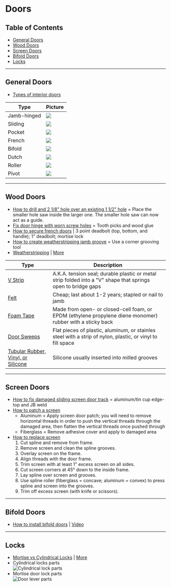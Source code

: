 # Doors

## Table of Contents
* [General Doors](#general-doors)
* [Wood Doors](#wood-doors)
* [Screen Doors](#screen-doors)
* [Bifold Doors](#bifold-doors)
* [Locks](#locks)

___
## General Doors
* [Types of interior doors](http://www.homedit.com/types-of-interior-doors-for-home/)

Type | Picture
-----|--------
Jamb-hinged | ![](http://cdn.homedit.com/wp-content/uploads/2011/06/modern-large-living-room-passage-door.jpg)
Sliding | ![](http://cdn.homedit.com/wp-content/uploads/2011/06/modern-sliding-door.jpg)
Pocket | ![](http://cdn.homedit.com/wp-content/uploads/2011/06/pocket-door-bathroom.jpg)
French | ![](http://cdn.homedit.com/wp-content/uploads/2011/06/french-door-small-windows.jpg)
Bifold | ![](http://cdn.homedit.com/wp-content/uploads/2011/06/modern-bifolding-door.jpg)
Dutch | ![](http://cdn.homedit.com/wp-content/uploads/2011/06/dutch-door-type.jpg)
Roller | ![](http://cdn.homedit.com/wp-content/uploads/2011/06/roller-door-type.jpg)
Pivot | ![](http://cdn.homedit.com/wp-content/uploads/2011/06/pivot-door.jpg)

___
## Wood Doors
* [How to drill and 2 1/8" hole over an existing 1 1/2" hole](http://diy.stackexchange.com/questions/10391/how-do-i-drill-a-2%E2%85%9B-inch-door-knob-hole-over-an-existing-1%C2%BD-inch-hole) = Place the smaller hole saw inside the larger one. The smaller hole saw can now act as a guide.
* [Fix door hinge with worn screw holes](http://diy.stackexchange.com/questions/5729/how-do-i-rehang-a-wooden-door-with-worn-screw-holes) = Tooth picks and wood glue
* [How to secure french doors](no.link) | 3 point deadbolt (top, bottom, and handle); 1" deadbolt; mortise lock
* [How to create weatherstripping jamb groove](http://www.thisoldhouse.com/toh/how-to/step/0,,20152571_730023,00.html) = Use a corner grooving tool
* [Weatherstripping](http://www.thisoldhouse.com/toh/how-to/intro/0,,20152571,00.html) | [More](http://diy.stackexchange.com/questions/8508/what-is-the-best-kind-of-weatherstripping-door-set-to-use)

Type | Description
-----|------------
[V Strip][v.strip.1] | A.K.A. tension seal; durable plastic or metal strip folded into a "V" shape that springs open to bridge gaps
[Felt][felt.1] | Cheap; last about 1-2 years; stapled or nail to jamb
[Foam Tape][foam.tape.1] | Made from open- or closed-cell foam, or EPDM (ethylene propylene diene monomer) rubber with a sticky back
[Door Sweeps][door.sweeps.1] | Flat pieces of plastic, aluminum, or stainles steel with a strip of nylon, plastic, or vinyl to fill space
[Tubular Rubber, Vinyl, or Silicone][trvs.1] | Silicone usually inserted into milled grooves

[v.strip.1]: http://www.thisoldhouse.com/toh/photos/0,,20441335_20875456,00.html "V Strip"
[felt.1]: http://www.thisoldhouse.com/toh/photos/0,,20441335_20875459,00.html "Felt"
[foam.tape.1]: http://www.thisoldhouse.com/toh/photos/0,,20441335_20875461,00.html "Foam Tape"
[door.sweeps.1]: http://www.thisoldhouse.com/toh/photos/0,,20441335_20875463,00.html "Door Sweeps"
[trvs.1]: http://www.thisoldhouse.com/toh/photos/0,,20441335_20875466,00.html "Tubular Rubber, Vinyl, or Silicone"

___
## Screen Doors
* [How to fix damaged sliding screen door track](http://diy.stackexchange.com/questions/36387/how-can-i-fix-this-portion-of-sliding-screen-door-track) = aluminum/tin cup edge-top and JB weld
* [How to patch a screen](https://www.youtube.com/watch?v=3L6XTiOueWg)
  * Aluminum = Apply screen door patch; you will need to remove horizontal threads in order to push the vertical threads through the damaged area, then flatten the vertical threads once pushed through
  * Fiberglass = Remove adhesive cover and apply to damaged area
* [How to replace screen](https://www.youtube.com/watch?v=9Isv6RW5G44)
  1. Cut spline and remove from frame.
  2. Remove screen and clean the spline grooves.
  3. Overlay screen on the frame.
  4. Align threads with the door frame.
  5. Trim screen with at least 1" excess screen on all sides.
  6. Cut screen corners at 45° down to the inside frame.
  7. Lay spline over screen and grooves.
  8. Use spline roller (fiberglass = concave; aluminum = convex) to press spline and screen into the grooves.
  9. Trim off excess screen (with knife or scissors).

___
## Bifold Doors
* [How to install bifold doors](http://www.lowes.com/projects/build-and-remodel/install-bifold-doors/project) | [Video]()

___
## Locks
* [Mortise vs Cylindrical Locks](http://locknet.com/lockbytes/excerpts/whats-the-difference-mortise-vs-cylindrical-locks/) | [More](http://locknet.com/lockbytes/excerpts/faq/mortise-locks-vs-cylindrical-locks-the-basics/)
* Cylindrical locks parts  
![Cylindrical lock parts](http://cdn-1.hometips.com/wp-content/uploads/2012/06/doorknob_lock_parts_diagram.jpg)
* Mortise door lock parts  
![Door lever parts](http://www.hometips.com/wp-content/uploads/2012/06/mortise_lockset_parts_diagram.jpg)
